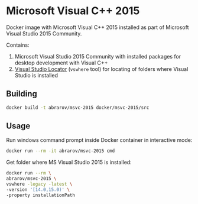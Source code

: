 # Microsoft Visual C++ 2015
 
Docker image with Microsoft Visual C++ 2015 installed as part of Microsoft Visual Studio 2015 Community. 

Contains:

1. Microsoft Visual Studio 2015 Community with installed packages for desktop development with Visual C++
1. [Visual Studio Locator](https://github.com/Microsoft/vswhere) (`vswhere` tool) for locating of folders where Visual Studio is installed

## Building

```bash
docker build -t abrarov/msvc-2015 docker/msvc-2015/src
```

## Usage

Run windows command prompt inside Docker container in interactive mode:

```bash
docker run --rm -it abrarov/msvc-2015 cmd
```

Get folder where MS Visual Studio 2015 is installed:

```bash
docker run --rm \
abrarov/msvc-2015 \
vswhere -legacy -latest \
-version '[14.0,15.0)' \
-property installationPath
```
